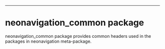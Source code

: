 ----
# neonavigation_common package

neonavigation_common package provides common headers used in the packages in neonavigation meta-package.
